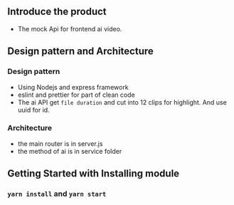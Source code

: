 ## Introduce the product

- The mock Api for frontend ai video.

## Design pattern and Architecture

### Design pattern

- Using Nodejs and express framework
- eslint and prettier for part of clean code
- The ai API get `file duration` and cut into 12 clips for highlight. And use uuid for id.

### Architecture

- the main router is in server.js
- the method of ai is in service folder

## Getting Started with Installing module

### `yarn install` and `yarn start`
